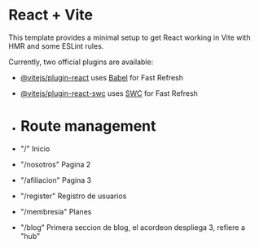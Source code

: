 # React + Vite

This template provides a minimal setup to get React working in Vite with HMR and some ESLint rules.

Currently, two official plugins are available:

- [@vitejs/plugin-react](https://github.com/vitejs/vite-plugin-react/blob/main/packages/plugin-react/README.md) uses [Babel](https://babeljs.io/) for Fast Refresh
- [@vitejs/plugin-react-swc](https://github.com/vitejs/vite-plugin-react-swc) uses [SWC](https://swc.rs/) for Fast Refresh

- # Route management

- "/" Inicio
- "/nosotros" Pagina 2
- "/afiliacion" Pagina 3
- "/register" Registro de usuarios
- "/membresia" Planes
- "/blog" Primera seccion de blog, el acordeon despliega 3, refiere a "hub"
